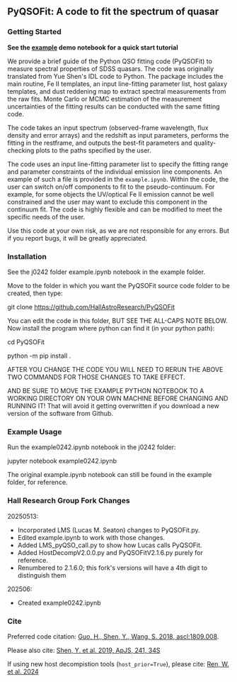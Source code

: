 ## PyQSOFit: A code to fit the spectrum of quasar  

### Getting Started

__See the [example](https://nbviewer.org/github/legolason/PyQSOFit/blob/master/example/example.ipynb) demo notebook for a quick start tutorial__

We provide a brief guide of the Python QSO fitting code (PyQSOFit) to measure spectral properties of SDSS quasars. The code was originally translated from Yue Shen's IDL code to Python. The package includes the main routine, Fe II templates, an input line-fitting parameter list, host galaxy templates, and dust reddening map to extract spectral measurements from the raw fits. Monte Carlo or MCMC estimation of the measurement uncertainties of the fitting results can be conducted with the same fitting code. 

The code takes an input spectrum (observed-frame wavelength, flux density and error arrays) and the redshift as input parameters, performs the fitting in the restframe, and outputs the best-fit parameters and quality-checking plots to the paths specified by the user. 

The code uses an input line-fitting parameter list to specify the fitting range and parameter constraints of the individual emission line components. An example of such a file is provided in the ``example.ipynb``. Within the code, the user can switch on/off components to fit to the pseudo-continuum. For example, for some objects the UV/optical Fe II emission cannot be well constrained and the user may want to exclude this component in the continuum fit. The code is highly flexible and can be modified to meet the specific needs of the user.

Use this code at your own risk, as we are not responsible for any errors. But if you report bugs, it will be greatly appreciated.


### Installation

See the j0242 folder
example.ipynb notebook in the example folder.

Move to the folder in which you want the PyQSOFit source code folder to be created, then type:

git clone https://github.com/HallAstroResearch/PyQSOFit

You can edit the code in this folder, BUT SEE THE ALL-CAPS NOTE BELOW.  
Now install the program where python can find it (in your python path):

cd PyQSOFit

python -m pip install .

AFTER YOU CHANGE THE CODE YOU WILL NEED TO RERUN THE ABOVE TWO COMMANDS FOR THOSE CHANGES TO TAKE EFFECT.  

AND BE SURE TO MOVE THE EXAMPLE PYTHON NOTEBOOK TO A WORKING DIRECTORY ON YOUR OWN MACHINE BEFORE CHANGING AND RUNNING IT!  That will avoid it getting overwritten if you download a new version of the software from Github.


### Example Usage

Run the example0242.ipynb notebook in the j0242 folder:

jupyter notebook example0242.ipynb

The original example.ipynb notebook can still be found in the example folder, for reference.


### Hall Research Group Fork Changes

20250513:
- Incorporated LMS (Lucas M. Seaton) changes to PyQSOFit.py.
- Edited example.ipynb to work with those changes.
- Added LMS_pyQSO_call.py to show how Lucas calls PyQSOFit.
- Added HostDecompV2.0.0.py and PyQSOFitV2.1.6.py purely for reference.
- Renumbered to 2.1.6.0; this fork's versions will have a 4th digit to distinguish them

202506:
- Created example0242.ipynb

### Cite

Preferred code citation: [Guo, H., Shen, Y., Wang, S. 2018, ascl:1809.008](https://ui.adsabs.harvard.edu/abs/2018ascl.soft09008G/abstract).

Please also cite: [Shen, Y. et al. 2019, ApJS, 241, 34S](https://ui.adsabs.harvard.edu/abs/2019ApJS..241...34S/abstract)

If using new host decompistion tools (`host_prior=True`), please cite: [Ren, W. et al. 2024](https://ui.adsabs.harvard.edu/abs/2024arXiv240617598R/abstract)
